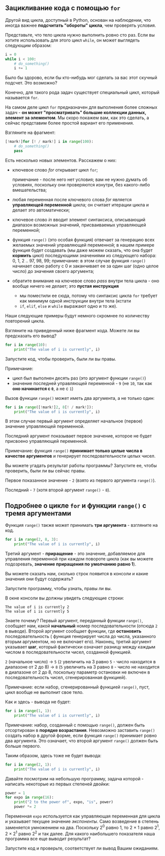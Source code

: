 ## Зацикливание кода с помощью `for`

Другой вид цикла, доступный в Python, основан на наблюдении, что иногда важнее **подсчитать "обороты" цикла**, чем
проверять условия.

Представьте, что тело цикла нужно выполнить ровно сто раз. Если вы хотите использовать для этого цикл `while`, он может
выглядеть следующим образом:

```python
i = 0
while i < 100:
    # do_something()
    i += 1

```  

Было бы здорово, если бы кто-нибудь мог сделать за вас этот скучный подсчет. Это возможно?

Конечно, для такого рода задач существует специальный цикл, который называется `for`.

На самом деле цикл `for` предназначен для выполнения более сложных задач - **он может "просматривать" большие коллекции
данных, элемент за элементом**. Мы скоро покажем вам, как это сделать, а сейчас представим более простой вариант его
применения.

Взгляните на фрагмент:

```python
[!mark!]for [! / mark!] i in range(100):
    # do_something()
    pass
```

Есть несколько новых элементов. Расскажем о них:

* ключевое слово _for_ открывает цикл `for`;

  примечание - после него нет условия; вам не нужно думать об условиях, поскольку они проверяются изнутри, без
  какого-либо вмешательства;

* любая переменная после ключевого слова _for_ является **управляющей переменной** цикла; он считает итерации цикла и
  делает это автоматически;
* ключевое слово _in_ вводит элемент синтаксиса, описывающий диапазон возможных значений, присваиваемых управляющей
  переменной;
* функция `range()` (это особая функция) отвечает за генерацию всех желаемых значений управляющей переменной; в нашем
  примере функция будет создавать (мы даже можем сказать, что она будет **кормить** цикл) последующими значениями из
  следующего набора: 0, 1, 2 .. 97, 98, 99; примечание: в этом случае функция `range()` начинает свою работу с 0 и
  заканчивает ее за один шаг (одно целое число) до значения своего аргумента;
* обратите внимание на ключевое слово _pass_ внутри тела цикла - оно вообще ничего не делает; это **пустая инструкция**
  - мы поместили ее сюда, потому что синтаксис цикла `for` требует как минимум одной инструкции внутри тела (кстати
  - `if`, `elif`, `else` и `while` выражают одно и то же).

Наши следующие примеры будут немного скромнее по количеству повторений цикла.

Взгляните на приведенный ниже фрагмент кода. Можете ли вы предсказать его вывод?

```python
for i in range(10):
    print("The value of i is currently", i)

```

Запустите код, чтобы проверить, были ли вы правы.

Примечание:

* цикл был выполнен десять раз (это аргумент функции `range()`)
* значение последней управляющей переменной - `9` (не `10`, так как **оно начинается с `0`**, а не с `1`)

Вызов функции `range()` может иметь два аргумента, а не только один:

```python
for i in range([!mark!]2, 8[! / mark!]):
    print("The value of i is currently", i)

```

В этом случае первый аргумент определяет начальное (первое) значение управляющей переменной.

Последний аргумент показывает первое значение, которое не будет присвоено управляющей переменной.

Примечание: функция `range()` **принимает только целые числа в качестве аргументов** и генерирует последовательности
целых чисел.

Вы можете угадать результат работы программы? Запустите ее, чтобы проверить, были ли вы сейчас правы.

Первое показанное значение - `2` (взято из первого аргумента `range()`).

Последний - `7` (хотя второй аргумент `range()` - `8`).

## Подробнее о цикле `for` и функции `range()` с тремя аргументами

Функция `range()` также может принимать **три аргумента** - взгляните на код.

```python
for i in range(2, 8, 3):
    print("The value of i is currently", i)

```

Третий аргумент - **приращение** - это значение, добавляемое для управления переменной при каждом повороте цикла (как вы
можете подозревать, **значение приращения по умолчанию равно 1**).

Вы можете сказать нам, сколько строк появится в консоли и какие значения они будут содержать?

Запустите программу, чтобы узнать, правы ли вы.

В окне консоли вы должны увидеть следующие строки:

```
The value of i is currently 2
The value of i is currently 5
```

Знаете почему? Первый аргумент, переданный функции `range()`, сообщает нам, какой **начальный** номер
последовательности (отсюда `2` в выводе). Второй аргумент сообщает функции, где **остановить** последовательность (
функция генерирует числа до числа, указанного вторым аргументом, но не включает его). Наконец, третий аргумент
указывает **шаг**, который фактически означает разницу между каждым числом в последовательности чисел, созданной
функцией.

`2` (начальное число) → `5` (`2` увеличить на 3 равно `5` - число находится в диапазоне от 2 до 8) → `8` (`5` увеличить
на 3 равно `8` - число не находится в диапазоне от 2 до 8, поскольку параметр остановки не включен в последовательность
чисел, сгенерированная функцией).

Примечание: если набор, сгенерированный функцией `range()`, пуст, цикл вообще не выполнит свое тело.

Как и здесь - вывода не будет:

```python
for i in range(1, 1):
    print("The value of i is currently", i)

```

Примечание: набор, созданный с помощью `range()`, должен быть отсортирован в **порядке возрастания**. Невозможно
заставить `range()` создать набор в другой форме, если функция `range()` принимает ровно два аргумента. Это означает,
что второй аргумент `range()` должен быть больше первого.

Таким образом, здесь тоже не будет вывода:

```python
for i in range(2, 1):
    print("The value of i is currently", i)

```

Давайте посмотрим на небольшую программу, задача которой - написать некоторые из первых степеней двойки:

```python
power = 1
for expo in range(16):
    print("2 to the power of", expo, "is", power)
    power *= 2

```

Переменная `expo` используется как управляющая переменная для цикла и указывает текущее значение _экспоненты_. Само
возведение в степень заменяется умножением на два. Поскольку 2<sup>0</sup> равно 1, то 2 × 1 равно 2<sup>1</sup>, 2 ×
2<sup>1</sup> равно 2<sup>2</sup> и так далее. Для какого наибольшего показателя наша программа все еще выводит
результат?

Запустите код и проверьте, соответствует ли вывод Вашим ожиданиям.

  
